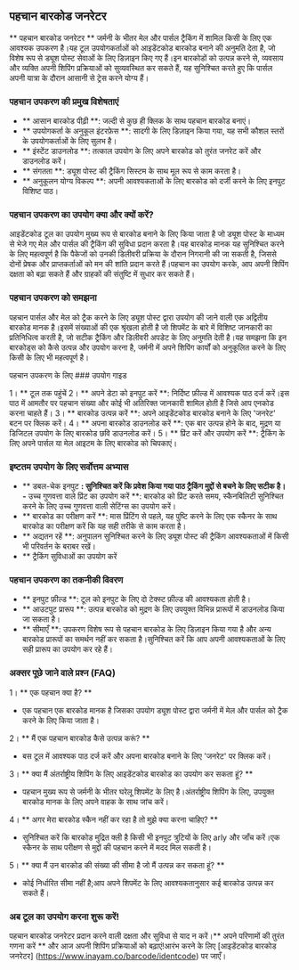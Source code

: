 ## पहचान बारकोड जनरेटर

** पहचान बारकोड जनरेटर ** जर्मनी के भीतर मेल और पार्सल ट्रैकिंग में शामिल किसी के लिए एक आवश्यक उपकरण है।यह टूल उपयोगकर्ताओं को आइडेंटकोड बारकोड बनाने की अनुमति देता है, जो विशेष रूप से ड्यूश पोस्ट सेवाओं के लिए डिज़ाइन किए गए हैं।इन बारकोडों को उत्पन्न करने से, व्यवसाय और व्यक्ति अपनी शिपिंग प्रक्रियाओं को सुव्यवस्थित कर सकते हैं, यह सुनिश्चित करते हुए कि पार्सल अपनी यात्रा के दौरान आसानी से ट्रेस करने योग्य हैं।

### पहचान उपकरण की प्रमुख विशेषताएं

- ** आसान बारकोड पीढ़ी **: जल्दी से कुछ ही क्लिक के साथ पहचान बारकोड बनाएं।
- ** उपयोगकर्ता के अनुकूल इंटरफ़ेस **: सादगी के लिए डिज़ाइन किया गया, यह सभी कौशल स्तरों के उपयोगकर्ताओं के लिए सुलभ है।
- ** इंस्टेंट डाउनलोड **: तत्काल उपयोग के लिए अपने बारकोड को तुरंत जनरेट करें और डाउनलोड करें।
- ** संगतता **: ड्यूश पोस्ट की ट्रैकिंग सिस्टम के साथ मूल रूप से काम करता है।
- ** अनुकूलन योग्य विकल्प **: अपनी आवश्यकताओं के लिए बारकोड को दर्जी करने के लिए इनपुट विशिष्ट पाठ।

### पहचान उपकरण का उपयोग क्या और क्यों करें?

आइडेंटकोड टूल का उपयोग मुख्य रूप से बारकोड बनाने के लिए किया जाता है जो ड्यूश पोस्ट के माध्यम से भेजे गए मेल और पार्सल की ट्रैकिंग की सुविधा प्रदान करता है।यह बारकोड मानक यह सुनिश्चित करने के लिए महत्वपूर्ण है कि पैकेजों को उनकी डिलीवरी प्रक्रिया के दौरान निगरानी की जा सकती है, जिससे दोनों प्रेषक और प्राप्तकर्ताओं को मन की शांति प्रदान करते हैं।पहचान का उपयोग करके, आप अपनी शिपिंग दक्षता को बढ़ा सकते हैं और ग्राहकों की संतुष्टि में सुधार कर सकते हैं।

### पहचान उपकरण को समझना

पहचान पार्सल और मेल को ट्रैक करने के लिए ड्यूश पोस्ट द्वारा उपयोग की जाने वाली एक अद्वितीय बारकोड मानक है।इसमें संख्याओं की एक श्रृंखला होती है जो शिपमेंट के बारे में विशिष्ट जानकारी का प्रतिनिधित्व करती है, जो सटीक ट्रैकिंग और डिलीवरी अपडेट के लिए अनुमति देती है।यह समझना कि इन बारकोड्स को कैसे उत्पन्न और उपयोग करना है, जर्मनी में अपने शिपिंग कार्यों को अनुकूलित करने के लिए किसी के लिए भी महत्वपूर्ण है।

पहचान उपकरण के लिए ### उपयोग गाइड

1। ** टूल तक पहुंचें
2। ** अपने डेटा को इनपुट करें **: निर्दिष्ट फ़ील्ड में आवश्यक पाठ दर्ज करें।इस पाठ में आमतौर पर पहचान संख्या और कोई भी अतिरिक्त जानकारी शामिल होती है जिसे आप एनकोड करना चाहते हैं।
3। ** बारकोड उत्पन्न करें **: अपने आइडेंटकोड बारकोड बनाने के लिए 'जनरेट' बटन पर क्लिक करें।
4। ** अपना बारकोड डाउनलोड करें **: एक बार उत्पन्न होने के बाद, मुद्रण या डिजिटल उपयोग के लिए बारकोड छवि डाउनलोड करें।
5। ** प्रिंट करें और उपयोग करें **: ट्रैकिंग के लिए अपने पार्सल या मेल आइटम के लिए बारकोड को चिपकाएं।

### इष्टतम उपयोग के लिए सर्वोत्तम अभ्यास

- ** डबल-चेक इनपुट **: सुनिश्चित करें कि प्रवेश किया गया पाठ ट्रैकिंग मुद्दों से बचने के लिए सटीक है।
-** उच्च गुणवत्ता वाले प्रिंट का उपयोग करें **: बारकोड को प्रिंट करते समय, स्कैनबिलिटी सुनिश्चित करने के लिए उच्च गुणवत्ता वाली सेटिंग्स का उपयोग करें।
- ** बारकोड का परीक्षण करें **: मास प्रिंटिंग से पहले, यह पुष्टि करने के लिए एक स्कैनर के साथ बारकोड का परीक्षण करें कि यह सही तरीके से काम करता है।
- ** अद्यतन रहें **: अनुपालन सुनिश्चित करने के लिए ड्यूश पोस्ट की ट्रैकिंग आवश्यकताओं में किसी भी परिवर्तन के बराबर रखें।
- ** ट्रैकिंग सुविधाओं का उपयोग करें

### पहचान उपकरण का तकनीकी विवरण

- ** इनपुट फ़ील्ड **: टूल को इनपुट के लिए दो टेक्स्ट फ़ील्ड की आवश्यकता होती है।
- ** आउटपुट प्रारूप **: उत्पन्न बारकोड को मुद्रण के लिए उपयुक्त विभिन्न प्रारूपों में डाउनलोड किया जा सकता है।
- ** सीमाएँ **: उपकरण विशेष रूप से पहचान बारकोड के लिए डिज़ाइन किया गया है और अन्य बारकोड प्रारूपों का समर्थन नहीं कर सकता है।सुनिश्चित करें कि आप अपनी आवश्यकताओं के लिए सही प्रारूप का उपयोग कर रहे हैं।

### अक्सर पूछे जाने वाले प्रश्न (FAQ)

1। ** एक पहचान क्या है? **
- एक पहचान एक बारकोड मानक है जिसका उपयोग ड्यूश पोस्ट द्वारा जर्मनी में मेल और पार्सल को ट्रैक करने के लिए किया जाता है।

2। ** मैं एक पहचान बारकोड कैसे उत्पन्न करूं? **
- बस टूल में आवश्यक पाठ दर्ज करें और अपना बारकोड बनाने के लिए 'जनरेट' पर क्लिक करें।

3। ** क्या मैं अंतर्राष्ट्रीय शिपिंग के लिए आइडेंटकोड बारकोड का उपयोग कर सकता हूं? **
- पहचान मुख्य रूप से जर्मनी के भीतर घरेलू शिपमेंट के लिए है।अंतर्राष्ट्रीय शिपिंग के लिए, उपयुक्त बारकोड मानक के लिए अपने वाहक के साथ जांच करें।

4। ** अगर मेरा बारकोड स्कैन नहीं कर रहा है तो मुझे क्या करना चाहिए? **
- सुनिश्चित करें कि बारकोड मुद्रित क्ली है किसी भी इनपुट त्रुटियों के लिए arly और जाँच करें।एक स्कैनर के साथ परीक्षण से मुद्दों की पहचान करने में मदद मिल सकती है।

5। ** क्या मैं उन बारकोड की संख्या की सीमा है जो मैं उत्पन्न कर सकता हूं? **
- कोई निर्धारित सीमा नहीं है;आप अपने शिपमेंट के लिए आवश्यकतानुसार कई बारकोड उत्पन्न कर सकते हैं।

### अब टूल का उपयोग करना शुरू करें!

पहचान बारकोड जनरेटर प्रदान करने वाली दक्षता और सुविधा से याद न करें।** अपने परिणामों की तुरंत गणना करें ** और आज अपनी शिपिंग प्रक्रियाओं को बढ़ाएं!आरंभ करने के लिए [आइडेंटकोड बारकोड जनरेटर] (https://www.inayam.co/barcode/identcode) पर जाएँ।